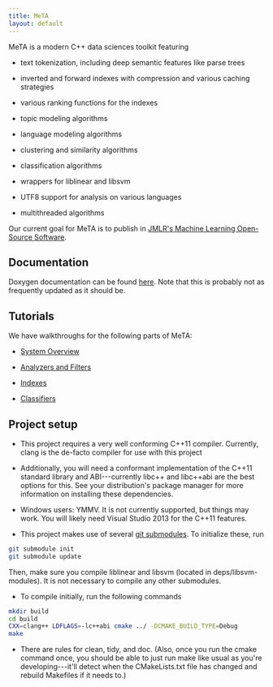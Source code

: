 ```yaml
---
title: MeTA
layout: default
---
```


MeTA is a modern C++ data sciences toolkit featuring

 - text tokenization, including deep semantic features like parse trees

 - inverted and forward indexes with compression and various caching strategies

 - various ranking functions for the indexes

 - topic modeling algorithms

 - language modeling algorithms

 - clustering and similarity algorithms

 - classification algorithms

 - wrappers for liblinear and libsvm

 - UTF8 support for analysis on various languages

 - multithreaded algorithms

Our current goal for MeTA is to publish in [JMLR's Machine Learning Open-Source
Software](http://jmlr.org/mloss/).

## Documentation

Doxygen documentation can be found
[here]({{site.baseurl}}/doxygen/). Note that this is
probably not as frequently updated as it should be.

## Tutorials

We have walkthroughs for the following parts of MeTA:

 - [System Overview]({{site.baseurl}}/overview-tutorial.html)

 - [Analyzers and Filters]({{site.baseurl}}/analyzers-filters-tutorial.html)

 - [Indexes]({{site.baseurl}}/index-tutorial.html)

 - [Classifiers]({{site.baseurl}}/classify-tutorial.html)

## Project setup

 - This project requires a very well conforming C++11 compiler. Currently,
   clang is the de-facto compiler for use with this project

 - Additionally, you will need a conformant implementation of the C++11 standard
   library and ABI---currently libc++ and libc++abi are the best options for
   this. See your distribution's package manager for more information on
   installing these dependencies.

 - Windows users: YMMV. It is not currently supported, but things may
   work. You will likely need Visual Studio 2013 for the C++11 features.

 - This project makes use of several [git
   submodules](http://git-scm.com/book/en/Git-Tools-Submodules). To initialize
   these, run

```bash
git submodule init
git submodule update
```

   Then, make sure you compile liblinear and libsvm (located in
   deps/libsvm-modules). It is not necessary to compile any other submodules.

 - To compile initially, run the following commands

```bash
mkdir build
cd build
CXX=clang++ LDFLAGS=-lc++abi cmake ../ -DCMAKE_BUILD_TYPE=Debug
make
```

 - There are rules for clean, tidy, and doc. (Also, once you run the cmake
   command once, you should be able to just run make like usual as you're
   developing---it'll detect when the CMakeLists.txt file has changed and
   rebuild Makefiles if it needs to.)
